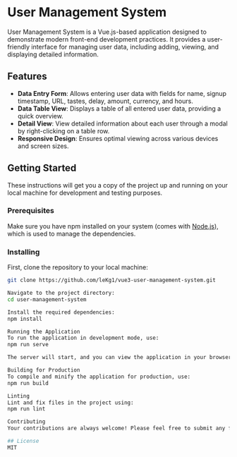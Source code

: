 # User Management System

User Management System is a Vue.js-based application designed to demonstrate modern front-end development practices. It provides a user-friendly interface for managing user data, including adding, viewing, and displaying detailed information.

## Features

- **Data Entry Form**: Allows entering user data with fields for name, signup timestamp, URL, tastes, delay, amount, currency, and hours.
- **Data Table View**: Displays a table of all entered user data, providing a quick overview.
- **Detail View**: View detailed information about each user through a modal by right-clicking on a table row.
- **Responsive Design**: Ensures optimal viewing across various devices and screen sizes.

## Getting Started

These instructions will get you a copy of the project up and running on your local machine for development and testing purposes.

### Prerequisites

Make sure you have npm installed on your system (comes with [Node.js](https://nodejs.org/)), which is used to manage the dependencies.

### Installing

First, clone the repository to your local machine:

```bash
git clone https://github.com/leKg1/vue3-user-management-system.git

Navigate to the project directory:
cd user-management-system

Install the required dependencies:
npm install

Running the Application
To run the application in development mode, use:
npm run serve

The server will start, and you can view the application in your browser at http://localhost:8080.

Building for Production
To compile and minify the application for production, use:
npm run build

Linting
Lint and fix files in the project using:
npm run lint

Contributing
Your contributions are always welcome! Please feel free to submit any fixes or enhancements through pull requests.

## License
MIT
```
